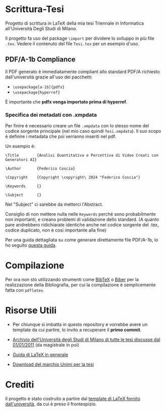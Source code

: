 # Scrittura-Tesi

Progetto di scrittura in LaTeX della mia tesi Triennale in Informatica all'Università Degli Studi di Milano.

Il progetto fa uso del package `\import` per dividere lo sviluppo in più file `.tex`. Vedere il contenuto del file `Tesi.tex` per un esempio d'uso.

## PDF/A-1b Compliance

Il PDF generato è immediatamente compliant allo standard PDF/A richiesto dall'università grazie all'uso dei pacchetti:
- `\usepackage[a-1b]{pdfx}`
- `\usepackage{hyperref}`

È importante che **pdfx venga importato prima di hyperref**.

### Specifica dei metadati con .xmpdata

Per finire è necessario creare un file `.xmpdata` con lo stesso nome del codice sorgente principale (nel mio caso quindi `Tesi.xmpdata`). Il suo scopo è definire i metadata che poi verranno inseriti nel pdf.

Un esempio è:

```
\Title        {Analisi Quantitativa e Percettiva di Video Creati con Generatori AI}

\Author       {Federico Coscia}

\Copyright    {Copyright \copyright\ 2024 "Federico Coscia"}

\Keywords     {}

\Subject      {}
```

Nel "Subject" ci sarebbe da metterci l'Abstract.

Consiglio di non mettere nulla nelle `Keywords` perché sono probabilmente non importanti, e creano problemi di validazione dello standard. (A quanto pare andrebbero ridichiarate identiche anche nel codice sorgente del .tex, codice duplicato, non è così importante alla fine)

Per una guida dettagliata su come generare direttamente file PDF/A-1b, io ho seguito [questa guida](https://www.mathstat.dal.ca/~selinger/pdfa/).

# Compilazione

Per ora non sto utilizzando strumenti come [BibTeX](https://www.bibtex.org) o [Biber](https://biblatex-biber.sourceforge.net) per la realizzazione della Bibliografia, per cui la compilazione è semplicemente fatta con `pdflatex`.

# Risorse Utili

- Per chiunque si imbatta in questo repository e vorrebbe avere un template da cui partire, lo invito a recuperare il **primo commit**.

- [Archivio dell'Università degli Studi di Milano di tutte le tesi discusse dal 01/01/2011](https://unimi.primo.exlibrisgroup.com/discovery/collectionDiscovery?vid=39UMI_INST:VU1&collectionId=81406318570006031) (da magistrale in poi)

- [Guida di LaTeX in generale](https://biccari.altervista.org/c/informatica/latex/.)

- [Download del marchio Unimi per la tesi](https://work.unimi.it/servizi/comunicare/37094.htm)

# Crediti

Il progetto è stato costruito a partire dal [template di LaTeX fornito dall'università](https://informatica.cdl.unimi.it/sites/lf1x/files/2022-04/template-tesi-informatica-corretto.zip), da cui è preso il frontespizio.